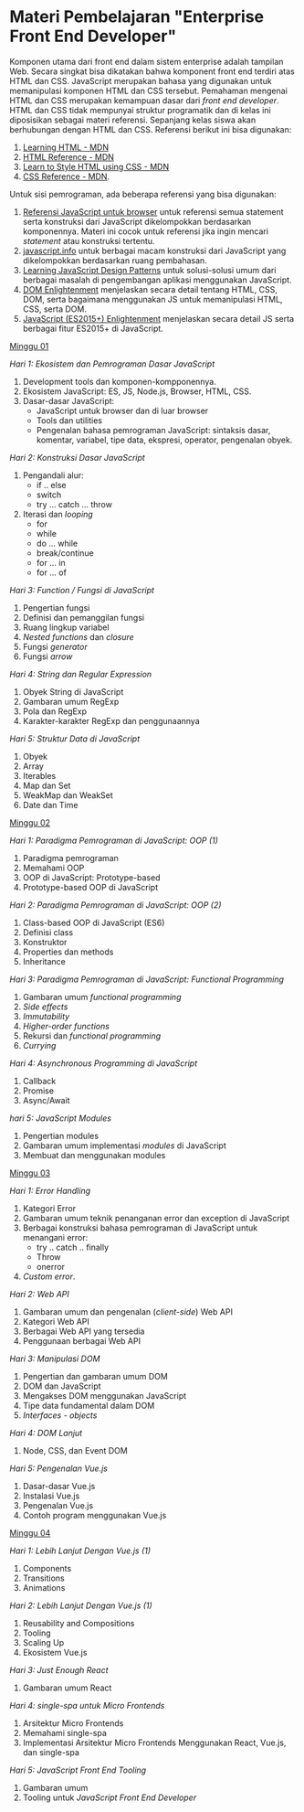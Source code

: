 # Materi Pembelajaran "Enterprise Front End Developer"

Komponen utama dari front end dalam sistem enterprise adalah tampilan Web. Secara singkat bisa
dikatakan bahwa komponent front end terdiri atas HTML dan CSS. JavaScript merupakan bahasa yang
digunakan untuk memanipulasi komponen HTML dan CSS tersebut. Pemahaman mengenai HTML dan CSS
merupakan kemampuan dasar dari *front end developer*. HTML dan CSS tidak mempunyai struktur
programatik dan di kelas ini diposisikan sebagai materi referensi. Sepanjang kelas siswa akan
berhubungan dengan HTML dan CSS. Referensi berikut ini bisa digunakan:

1. [Learning HTML - MDN](https://developer.mozilla.org/en-US/docs/Learn/HTML)
2. [HTML Reference - MDN](https://developer.mozilla.org/en-US/docs/Web/HTML)
3. [Learn to Style HTML using CSS - MDN](https://developer.mozilla.org/en-US/docs/Learn/CSS)
4. [CSS Reference - MDN](https://developer.mozilla.org/en-US/docs/Web/CSS).

Untuk sisi pemrograman, ada beberapa referensi yang bisa digunakan:
1. [Referensi JavaScript untuk browser](https://developer.mozilla.org/en-US/docs/Web/JavaScript/Reference) untuk referensi semua statement serta konstruksi dari JavaScript dikelompokkan berdasarkan komponennya. Materi ini cocok untuk referensi jika ingin mencari *statement* atau konstruksi tertentu.
2. [javascript.info](http://javascript.info/) untuk berbagai macam konstruksi dari JavaScript yang dikelompokkan berdasarkan ruang pembahasan.
3. [Learning JavaScript Design Patterns](https://addyosmani.com/resources/essentialjsdesignpatterns/book/) untuk solusi-solusi umum dari berbagai masalah di pengembangan aplikasi menggunakan JavaScript.
4. [DOM Enlightenment](http://domenlightenment.com/) menjelaskan secara detail tentang HTML, CSS, DOM, serta bagaimana menggunakan JS untuk memanipulasi HTML, CSS, serta DOM.
5. [JavaScript (ES2015+) Enlightenment](https://frontendmasters.com/books/javascript-enlightenment/) menjelaskan secara detail JS serta berbagai fitur ES2015+ di JavaScript.

[Minggu 01](isi/01.md)

*Hari 1: Ekosistem dan Pemrograman Dasar JavaScript*

1. Development tools dan komponen-kompponennya.
2. Ekosistem JavaScript: ES, JS, Node.js, Browser, HTML, CSS.
3. Dasar-dasar JavaScript: 
    * JavaScript untuk browser dan di luar browser
    * Tools dan utilities 
    * Pengenalan bahasa pemrograman JavaScript: sintaksis dasar, komentar, variabel, tipe data,
        ekspresi, operator, pengenalan obyek.

*Hari 2: Konstruksi Dasar JavaScript*

1. Pengandali alur:
    * if .. else
    * switch
    * try ... catch ... throw
2. Iterasi dan *looping*
    * for
    * while
    * do ... while
    * break/continue
    * for ... in
    * for ... of

*Hari 3: Function / Fungsi di JavaScript*

1. Pengertian fungsi
2. Definisi dan pemanggilan fungsi
3. Ruang lingkup variabel
4. *Nested functions* dan *closure*
3. Fungsi *generator*
4. Fungsi *arrow*

*Hari 4: String dan Regular Expression*

1. Obyek String di JavaScript
2. Gambaran umum RegExp
3. Pola dan RegExp
4. Karakter-karakter RegExp dan penggunaannya

*Hari 5: Struktur Data di JavaScript*

1. Obyek
2. Array
3. Iterables
4. Map dan Set
5. WeakMap dan WeakSet
6. Date dan Time

[Minggu 02](isi/02.md)

*Hari 1: Paradigma Pemrograman di JavaScript: OOP (1)*

1. Paradigma pemrograman
2. Memahami OOP
3. OOP di JavaScript: Prototype-based
4. Prototype-based OOP di JavaScript

*Hari 2: Paradigma Pemrograman di JavaScript: OOP (2)*

1. Class-based OOP di JavaScript (ES6)
2. Definisi class
3. Konstruktor
4. Properties dan methods
5. Inheritance

*Hari 3: Paradigma Pemrograman di JavaScript: Functional Programming*

1. Gambaran umum *functional programming*
2. *Side effects*
3. *Immutability*
4. *Higher-order functions*
5. Rekursi dan *functional programming*
6. *Currying*

*Hari 4: Asynchronous Programming di JavaScript*

1. Callback
2. Promise
3. Async/Await

*hari 5: JavaScript Modules*

1. Pengertian modules
2. Gambaran umum implementasi *modules* di JavaScript
3. Membuat dan menggunakan modules

[Minggu 03](isi/03.md)

*Hari 1: Error Handling*

1. Kategori Error
2. Gambaran umum teknik penanganan error dan exception di JavaScript
3. Berbagai konstruksi bahasa pemrograman di JavaScript untuk menangani error:
    * try .. catch .. finally
    * Throw
    * onerror
4. *Custom error*.

*Hari 2: Web API*

1. Gambaran umum dan pengenalan (*client-side*) Web API
2. Kategori Web API
3. Berbagai Web API yang tersedia
4. Penggunaan berbagai Web API

*Hari 3: Manipulasi DOM*

1. Pengertian dan gambaran umum DOM
2. DOM dan JavaScript
3. Mengakses DOM menggunakan JavaScript
4. Tipe data fundamental dalam DOM
5. *Interfaces - objects*

*Hari 4: DOM Lanjut*

1. Node, CSS, dan Event DOM

*Hari 5: Pengenalan Vue.js*

1. Dasar-dasar Vue.js
2. Instalasi Vue.js
3. Pengenalan Vue.js
4. Contoh program menggunakan Vue.js

[Minggu 04](isi/04.md)

*Hari 1: Lebih Lanjut Dengan Vue.js (1)*

1. Components
2. Transitions
3. Animations

*Hari 2: Lebih Lanjut Dengan Vue.js (1)*

1. Reusability and Compositions
2. Tooling
3. Scaling Up
4. Ekosistem Vue.js

*Hari 3: Just Enough React*

1. Gambaran umum React

*Hari 4: single-spa untuk Micro Frontends*

1. Arsitektur Micro Frontends
2. Memahami single-spa
3. Implementasi Arsitektur Micro Frontends Menggunakan React, Vue.js, dan single-spa

*Hari 5: JavaScript Front End Tooling*

1. Gambaran umum
2. Tooling untuk *JavaScript Front End Developer*

